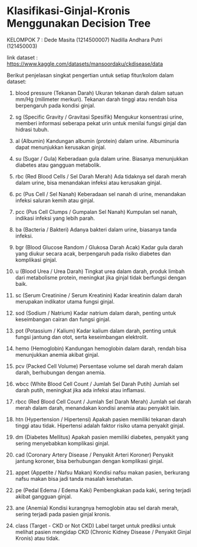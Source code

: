 # Klasifikasi-Ginjal-Kronis Menggunakan Decision Tree

KELOMPOK 7 :
Dede Masita (1214500007)
Nadilla Andhara Putri (121450003)

link dataset : https://www.kaggle.com/datasets/mansoordaku/ckdisease/data 

Berikut penjelasan singkat pengertian untuk setiap fitur/kolom dalam dataset:

1. blood pressure (Tekanan Darah)
Ukuran tekanan darah dalam satuan mm/Hg (milimeter merkuri). Tekanan darah tinggi atau rendah bisa berpengaruh pada kondisi ginjal.

2. sg (Specific Gravity / Gravitasi Spesifik)
Mengukur konsentrasi urine, memberi informasi seberapa pekat urin untuk menilai fungsi ginjal dan hidrasi tubuh.

3. al (Albumin)
Kandungan albumin (protein) dalam urine. Albuminuria dapat menunjukkan kerusakan ginjal.

4. su (Sugar / Gula)
Keberadaan gula dalam urine. Biasanya menunjukkan diabetes atau gangguan metabolik.

5. rbc (Red Blood Cells / Sel Darah Merah)
Ada tidaknya sel darah merah dalam urine, bisa menandakan infeksi atau kerusakan ginjal.

6. pc (Pus Cell / Sel Nanah)
Keberadaan sel nanah di urine, menandakan infeksi saluran kemih atau ginjal.

7. pcc (Pus Cell Clumps / Gumpalan Sel Nanah)
Kumpulan sel nanah, indikasi infeksi yang lebih parah.

8. ba (Bacteria / Bakteri)
Adanya bakteri dalam urine, biasanya tanda infeksi.

9. bgr (Blood Glucose Random / Glukosa Darah Acak)
Kadar gula darah yang diukur secara acak, berpengaruh pada risiko diabetes dan komplikasi ginjal.

10. u (Blood Urea / Urea Darah)
Tingkat urea dalam darah, produk limbah dari metabolisme protein, meningkat jika ginjal tidak berfungsi dengan baik.

11. sc (Serum Creatinine / Serum Kreatinin)
Kadar kreatinin dalam darah merupakan indikator utama fungsi ginjal.

12. sod (Sodium / Natrium)
Kadar natrium dalam darah, penting untuk keseimbangan cairan dan fungsi ginjal.

13. pot (Potassium / Kalium)
Kadar kalium dalam darah, penting untuk fungsi jantung dan otot, serta keseimbangan elektrolit.

14. hemo (Hemoglobin)
Kandungan hemoglobin dalam darah, rendah bisa menunjukkan anemia akibat ginjal.

15. pcv (Packed Cell Volume)
Persentase volume sel darah merah dalam darah, berhubungan dengan anemia.

16. wbcc (White Blood Cell Count / Jumlah Sel Darah Putih)
Jumlah sel darah putih, meningkat jika ada infeksi atau inflamasi.

17. rbcc (Red Blood Cell Count / Jumlah Sel Darah Merah)
Jumlah sel darah merah dalam darah, menandakan kondisi anemia atau penyakit lain.

18. htn (Hypertension / Hipertensi)
Apakah pasien memiliki tekanan darah tinggi atau tidak. Hipertensi adalah faktor risiko utama penyakit ginjal.

19. dm (Diabetes Mellitus)
Apakah pasien memiliki diabetes, penyakit yang sering menyebabkan komplikasi ginjal.

20. cad (Coronary Artery Disease / Penyakit Arteri Koroner)
Penyakit jantung koroner, bisa berhubungan dengan komplikasi ginjal.

21. appet (Appetite / Nafsu Makan)
Kondisi nafsu makan pasien, berkurang nafsu makan bisa jadi tanda masalah kesehatan.

22. pe (Pedal Edema / Edema Kaki)
Pembengkakan pada kaki, sering terjadi akibat gangguan ginjal.

23. ane (Anemia)
Kondisi kurangnya hemoglobin atau sel darah merah, sering terjadi pada pasien ginjal kronis.

24. class (Target - CKD or Not CKD)
Label target untuk prediksi untuk melihat pasien mengidap CKD (Chronic Kidney Disease / Penyakit Ginjal Kronis) atau tidak.

